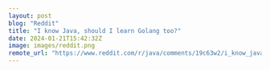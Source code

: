 ```yaml
---
layout: post
blog: "Reddit"
title: "I know Java, should I learn Golang too?"
date: 2024-01-21T15:42:32Z
image: images/reddit.png
remote_url: "https://www.reddit.com/r/java/comments/19c63w2/i_know_java_should_i_learn_golang_too/"
---
```

